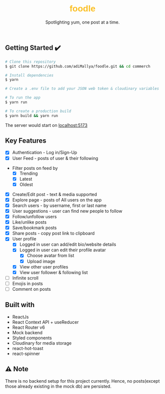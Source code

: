<h1 align="center" style="color:#fbbf24; font-family:'Gill Sans', 'Gill Sans MT', Calibri, 'Trebuchet MS', sans-serif">foodle</h1>

<p align="center">
Spotlighting yum, one post at a time.</br>
<!-- <img width="220px" src="" alt="mylogo"/> -->
<!-- </br> Ask what you want to and let the community respond to help you. -->
</p><br>

## Getting Started :heavy_check_mark:

```bash
# Clone this repository
$ git clone https://github.com/adiMallya/foodle.git && cd commerch

# Install dependencies
$ yarn

# Create a .env file to add your JSON web token & cloudinary variables for the app. You can refer the `env.sample` file.

# To run the app
$ yarn run

# To create a production build
$ yarn build && yarn run
```

The server would start on [localhost:5173](http://localhost:5173/)

## Key Features

- [x] Authentication - Log in/Sign-Up
- [x] User Feed - posts of user & their following
- Filter posts on feed by
  - [x] Trending
  - [x] Latest
  - [x] Oldest
- [x] Create/Edit post - text & media supported
- [x] Explore page - posts of All users on the app
- [x] Search users - by username, first or last name
- [x] User suggestions - user can find new people to follow
- [x] Follow/unfollow users
- [x] Like/unlike posts
- [x] Save/bookmark posts
- [x] Share posts - copy post link to clipboard
- [x] User profile
  - [x] Logged in user can add/edit bio/website details
  - [x] Logged in user can edit their profile avatar
    - [x] Choose avatar from list
    - [x] Upload image
  - [x] View other user profiles
  - [x] View user follower & following list
- [ ] Infinite scroll
- [ ] Emojis in posts
- [ ] Comment on posts

## Built with

- ReactJs
- React Context API + useReducer
- React Router v6
- Mock backend
- Styled components
- Cloudinary for media storage
- react-hot-toast
- react-spinner

## ⚠️ Note

There is no backend setup for this project currently. Hence, no posts(except those already existing in the mock db) are persisted.
